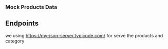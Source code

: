 ### Mock Products Data

## Endpoints
we using https://my-json-server.typicode.com/ for serve the products and category